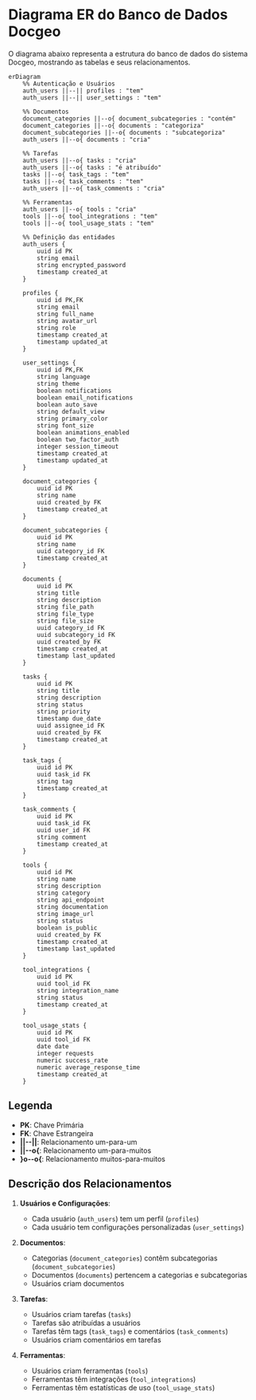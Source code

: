 # Diagrama ER do Banco de Dados Docgeo

O diagrama abaixo representa a estrutura do banco de dados do sistema Docgeo, mostrando as tabelas e seus relacionamentos.

```mermaid
erDiagram
    %% Autenticação e Usuários
    auth_users ||--|| profiles : "tem"
    auth_users ||--|| user_settings : "tem"
    
    %% Documentos
    document_categories ||--o{ document_subcategories : "contém"
    document_categories ||--o{ documents : "categoriza"
    document_subcategories ||--o{ documents : "subcategoriza"
    auth_users ||--o{ documents : "cria"
    
    %% Tarefas
    auth_users ||--o{ tasks : "cria"
    auth_users ||--o{ tasks : "é atribuído"
    tasks ||--o{ task_tags : "tem"
    tasks ||--o{ task_comments : "tem"
    auth_users ||--o{ task_comments : "cria"
    
    %% Ferramentas
    auth_users ||--o{ tools : "cria"
    tools ||--o{ tool_integrations : "tem"
    tools ||--o{ tool_usage_stats : "tem"
    
    %% Definição das entidades
    auth_users {
        uuid id PK
        string email
        string encrypted_password
        timestamp created_at
    }
    
    profiles {
        uuid id PK,FK
        string email
        string full_name
        string avatar_url
        string role
        timestamp created_at
        timestamp updated_at
    }
    
    user_settings {
        uuid id PK,FK
        string language
        string theme
        boolean notifications
        boolean email_notifications
        boolean auto_save
        string default_view
        string primary_color
        string font_size
        boolean animations_enabled
        boolean two_factor_auth
        integer session_timeout
        timestamp created_at
        timestamp updated_at
    }
    
    document_categories {
        uuid id PK
        string name
        uuid created_by FK
        timestamp created_at
    }
    
    document_subcategories {
        uuid id PK
        string name
        uuid category_id FK
        timestamp created_at
    }
    
    documents {
        uuid id PK
        string title
        string description
        string file_path
        string file_type
        string file_size
        uuid category_id FK
        uuid subcategory_id FK
        uuid created_by FK
        timestamp created_at
        timestamp last_updated
    }
    
    tasks {
        uuid id PK
        string title
        string description
        string status
        string priority
        timestamp due_date
        uuid assignee_id FK
        uuid created_by FK
        timestamp created_at
    }
    
    task_tags {
        uuid id PK
        uuid task_id FK
        string tag
        timestamp created_at
    }
    
    task_comments {
        uuid id PK
        uuid task_id FK
        uuid user_id FK
        string comment
        timestamp created_at
    }
    
    tools {
        uuid id PK
        string name
        string description
        string category
        string api_endpoint
        string documentation
        string image_url
        string status
        boolean is_public
        uuid created_by FK
        timestamp created_at
        timestamp last_updated
    }
    
    tool_integrations {
        uuid id PK
        uuid tool_id FK
        string integration_name
        string status
        timestamp created_at
    }
    
    tool_usage_stats {
        uuid id PK
        uuid tool_id FK
        date date
        integer requests
        numeric success_rate
        numeric average_response_time
        timestamp created_at
    }
```

## Legenda

- **PK**: Chave Primária
- **FK**: Chave Estrangeira
- **||--||**: Relacionamento um-para-um
- **||--o{**: Relacionamento um-para-muitos
- **}o--o{**: Relacionamento muitos-para-muitos

## Descrição dos Relacionamentos

1. **Usuários e Configurações**:
   - Cada usuário (`auth_users`) tem um perfil (`profiles`)
   - Cada usuário tem configurações personalizadas (`user_settings`)

2. **Documentos**:
   - Categorias (`document_categories`) contêm subcategorias (`document_subcategories`)
   - Documentos (`documents`) pertencem a categorias e subcategorias
   - Usuários criam documentos

3. **Tarefas**:
   - Usuários criam tarefas (`tasks`)
   - Tarefas são atribuídas a usuários
   - Tarefas têm tags (`task_tags`) e comentários (`task_comments`)
   - Usuários criam comentários em tarefas

4. **Ferramentas**:
   - Usuários criam ferramentas (`tools`)
   - Ferramentas têm integrações (`tool_integrations`)
   - Ferramentas têm estatísticas de uso (`tool_usage_stats`) 